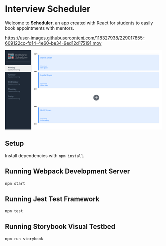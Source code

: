 # Interview Scheduler

Welcome to **Scheduler**, an app created with React for students to easily book appointments with mentors.


https://user-images.githubusercontent.com/118327938/229017855-609122cc-fd14-4e60-be34-9ed12d175191.mov

![Homepage](https://github.com/lupitareyess/scheduler/blob/master/docs/scheduler-home.png?raw=true)

## Setup

Install dependencies with `npm install`.

## Running Webpack Development Server

```sh
npm start
```

## Running Jest Test Framework

```sh
npm test
```

## Running Storybook Visual Testbed

```sh
npm run storybook
```
